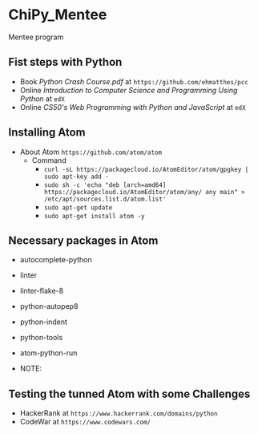 # ChiPy_Mentee
Mentee program

## Fist steps with Python
- Book *Python Crash Course.pdf* at `https://github.com/ehmatthes/pcc`
- Online *Introduction to Computer Science and Programming Using Python* at `edX`
- Online *CS50's Web Programming with Python and JavaScript* at `edX`

## Installing Atom
- About Atom `https://github.com/atom/atom`
  - Command
    - `curl -sL https://packagecloud.io/AtomEditor/atom/gpgkey | sudo apt-key add -`
    - `sudo sh -c 'echo "deb [arch=amd64] https://packagecloud.io/AtomEditor/atom/any/ any main" > /etc/apt/sources.list.d/atom.list'`
    - `sudo apt-get update`
    - `sudo apt-get install atom -y`

## Necessary packages in Atom
- autocomplete-python
- linter
- linter-flake-8
- python-autopep8
- python-indent
- python-tools
- atom-python-run

- NOTE:

## Testing the tunned Atom with some Challenges
- HackerRank at `https://www.hackerrank.com/domains/python`
- CodeWar at `https://www.codewars.com/`
